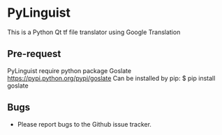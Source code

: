 # PyLinguist
This is a Python Qt tf file translator using Google Translation

## Pre-request
PyLinguist require python package Goslate
https://pypi.python.org/pypi/goslate
Can be installed by pip:
$ pip install goslate

## Bugs
* Please report bugs to the Github issue tracker.
